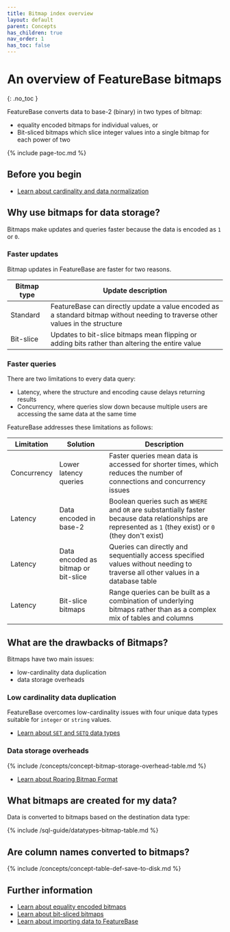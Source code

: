 ```yaml
---
title: Bitmap index overview
layout: default
parent: Concepts
has_children: true
nav_order: 1
has_toc: false
---
```

# An overview of FeatureBase bitmaps
{: .no_toc }

FeatureBase converts data to base-2 (binary) in two types of bitmap:
* equality encoded bitmaps for individual values, or
* Bit-sliced bitmaps which slice integer values into a single bitmap for each power of two

{% include page-toc.md %}

## Before you begin

* [Learn about cardinality and data normalization](/docs/concepts/concepts-home)

## Why use bitmaps for data storage?

Bitmaps make updates and queries faster because the data is encoded as `1` or `0`.

### Faster updates

Bitmap updates in FeatureBase are faster for two reasons.

| Bitmap type | Update description |
|---|---|
| Standard | FeatureBase can directly update a value encoded as a standard bitmap without needing to traverse other values in the structure |
| Bit-slice | Updates to bit-slice bitmaps mean flipping or adding bits rather than altering the entire value |

### Faster queries

There are two limitations to every data query:
* Latency, where the structure and encoding cause delays returning results
* Concurrency, where queries slow down because multiple users are accessing the same data at the same time

FeatureBase addresses these limitations as follows:

| Limitation | Solution | Description |
|---|---|---|
| Concurrency | Lower latency queries | Faster queries mean data is accessed for shorter times, which reduces the number of connections and concurrency issues |
| Latency | Data encoded in base-2 | Boolean queries such as `WHERE` and `OR` are substantially faster because data relationships are represented as `1` (they exist) or `0` (they don't exist) |
| Latency | Data encoded as bitmap or bit-slice | Queries can directly and sequentially access specified values without needing to traverse all other values in a database table |
| Latency | Bit-slice bitmaps | Range queries can be built as a combination of underlying bitmaps rather than as a complex mix of tables and columns |

## What are the drawbacks of Bitmaps?

Bitmaps have two main issues:
* low-cardinality data duplication
* data storage overheads

### Low cardinality data duplication

FeatureBase overcomes low-cardinality issues with four unique data types suitable for `integer` or `string` values.

* [Learn about `SET` and `SETQ` data types](/docs/sql-guide/data-types/data-types-home#low-cardinality-data-types)

### Data storage overheads

{% include /concepts/concept-bitmap-storage-overhead-table.md %}

* [Learn about Roaring Bitmap Format](/docs/concepts/concept-roaring-bitmap-format)

## What bitmaps are created for my data?

Data is converted to bitmaps based on the destination data type:

{% include /sql-guide/datatypes-bitmap-table.md %}

## Are column names converted to bitmaps?

{% include /concepts/concept-table-def-save-to-disk.md %}

## Further information

* [Learn about equality encoded bitmaps](/docs/concepts/concept-bitmaps-equality-encoded)
* [Learn about bit-sliced bitmaps](/docs/concepts/concept-bitmaps-bit-slice)
* [Learn about importing data to FeatureBase](/docs/concepts/overview-data-modeling)
